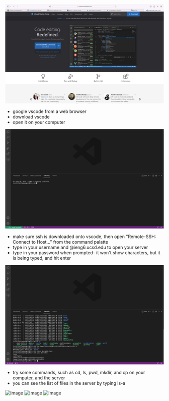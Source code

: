![Image](https://github.com/sylvanabrooke/cse15l-lab-reports/blob/8b958fff6301dc131950d35de409c07a49a5f337/Screen%20Shot%202022-09-30%20at%205.56.58%20PM.png)
* google vscode from a web browser
* download vscode
* open it on your computer

![Image](https://github.com/sylvanabrooke/cse15l-lab-reports/blob/7f2906dd104ad4339d12e7a3c0a318c508682ace/Screen%20Shot%202022-09-30%20at%204.31.22%20PM.png)
* make sure ssh is downloaded onto vscode, then open "Remote-SSH: Connect to Host..." from the command palatte
* type in your username and @ieng6.ucsd.edu to open your server
* type in your password when prompted- it won't show characters, but it is being typed, and hit enter

![Image](https://github.com/sylvanabrooke/cse15l-lab-reports/blob/107b050553c773e930d3bf1af2b0dfa697a0578a/Screen%20Shot%202022-09-30%20at%204.41.26%20PM.png)
* try some commands, such as cd, ls, pwd, mkdir, and cp on your computer, and the server
* you can see the list of files in the server by typing ls-a

![Image]()
![Image]()
![Image]()
